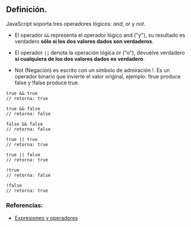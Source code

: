 ## Definición.

JavaScript soporta tres operadores lógicos: _and_, _or_ y _not_.

* El operador `&&` representa el operador lógico and ("y"), su resultado es verdadero **sólo si los dos valores dados son verdaderos**. 

* El operador `||` denota la operación lógica or ("o"), devuelve verdadero **si cualquiera de los dos valores dados es verdadero**. 

* Not (Negación) es escrito con un símbolo de admiración !. Es un operador binario que invierte el valor original, ejemplo: !true produce false y !false produce true.

```
true && true
// retorna: true

true && false
// retorna: false

false && false
// retorna: false

true || true
// retorna: true

true || false
// retorna: true

!true
// retorna: false

!false
// retorna: true
```

### Referencias:
* [Expresiones y operadores](https://developer.mozilla.org/es/docs/Web/JavaScript/Guide/Expressions_and_Operators)